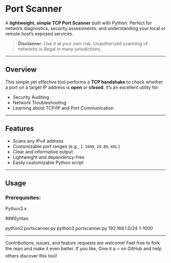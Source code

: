 # Port Scanner

A **lightweight, simple TCP Port Scanner** built with Python. Perfect for network diagnostics, security assessments, and understanding your local or remote host’s exposed services.

> **Disclaimer:** Use it at your own risk. Unauthorized scanning of networks is illegal in many jurisdictions.

---

## Overview

This simple yet effective tool performs a **TCP handshake** to check whether a port on a target IP address is **open** or **closed**. It’s an excellent utility for:

-  Security Auditing  
-  Network Troubleshooting  
-  Learning about TCP/IP and Port Communication  

---

##  Features

-  Scans any IPv4 address  
-  Customizable port ranges (e.g., `1-1000`, `20-80`, etc.)  
-  Clear and informative output  
-  Lightweight and dependency-free  
-  Easily customizable Python script  

---

## Usage

### Prerequisites:
Python3.x

###Syntax:

python3 portscanner.py <target-ip> <port-range>
python3 portscanner.py 192.168.1.0/24 1-1000

---

Contributions, issues, and feature requests are welcome!
Feel free to fork the repo and make it even better.
If you like, Give it a ⭐ on GitHub and help others discover this tool!
